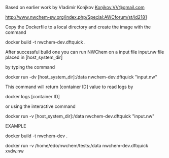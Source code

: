 
Based on earlier work by Vladimir Konjkov <Konjkov.VV@gmail.com>
 
 http://www.nwchem-sw.org/index.php/Special:AWCforum/st/id2181

Copy the Dockerfile to a local directory and create the image with the command
 
 docker build -t nwchem-dev.dftquick .
 
After successful build one you can run NWChem on a input file input.nw file placed in [host_system_dir]

by typing the command

docker run -dv [host_system_dir]:/data nwchem-dev.dftquick "input.nw"

This command will return [container ID] value to read logs by

docker logs [container ID]

or using the interactive command

docker run -v [host_system_dir]:/data nwchem-dev.dftquick "input.nw"

EXAMPLE

docker build -t nwchem-dev .

docker run -v /home/edo/nwchem/tests:/data nwchem-dev.dftquick xvdw.nw
